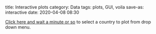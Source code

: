 title: Interactive plots
category: Data
tags: plots, GUI, voila
save-as: interactive
date: 2020-04-08 08:30



[Click here and wait a minute or so](https://mybinder.org/v2/gh/fangohr/coronavirus-2020/master?urlpath=voila%2Frender%2Fdashboard.ipynb) to select a country to plot from drop down menu.



